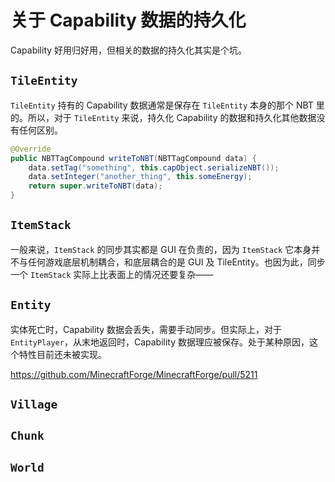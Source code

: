 # 关于 Capability 数据的持久化

Capability 好用归好用，但相关的数据的持久化其实是个坑。

## `TileEntity`

`TileEntity` 持有的 Capability 数据通常是保存在 `TileEntity` 本身的那个 NBT 里的。所以，对于 `TileEntity` 来说，持久化 Capability 的数据和持久化其他数据没有任何区别。

```java
@Override
public NBTTagCompound writeToNBT(NBTTagCompound data) {
    data.setTag("something", this.capObject.serializeNBT());
    data.setInteger("another_thing", this.someEnergy);
    return super.writeToNBT(data);
}
```

## `ItemStack`

一般来说，`ItemStack` 的同步其实都是 GUI 在负责的，因为 `ItemStack` 它本身并不与任何游戏底层机制耦合，和底层耦合的是 GUI 及 TileEntity。也因为此，同步一个 `ItemStack` 实际上比表面上的情况还要复杂——

<!--
https://github.com/MinecraftForge/MinecraftForge/issues/2523
https://github.com/MinecraftForge/MinecraftForge/pull/3099
https://github.com/MinecraftForge/MinecraftForge/pull/3283
https://github.com/MinecraftForge/MinecraftForge/issues/3483
https://github.com/MinecraftForge/MinecraftForge/issues/3682
https://github.com/MinecraftForge/MinecraftForge/pull/3776
https://github.com/MinecraftForge/MinecraftForge/issues/4580
https://github.com/MinecraftForge/MinecraftForge/pull/4594
https://github.com/MinecraftForge/MinecraftForge/pull/4932
https://github.com/MinecraftForge/MinecraftForge/pull/5009
-->

## `Entity`

实体死亡时，Capability 数据会丢失，需要手动同步。但实际上，对于 `EntityPlayer`，从末地返回时，Capability 数据理应被保存。处于某种原因，这个特性目前还未被实现。

https://github.com/MinecraftForge/MinecraftForge/pull/5211

## `Village`

## `Chunk`

## `World`
